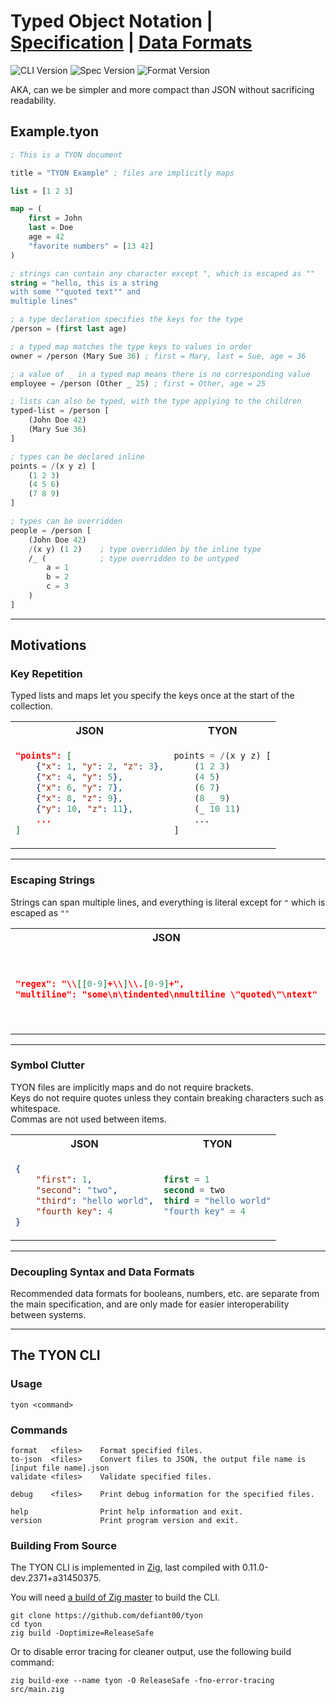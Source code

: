 # Typed Object Notation | [Specification](SPECIFICATION.md) | [Data Formats](FORMAT.md)

![CLI Version](https://img.shields.io/badge/TYON%20CLI-0.3.1-brightgreen)
![Spec Version](https://img.shields.io/badge/Spec-1.0.0--rc.2-blue)
![Format Version](https://img.shields.io/badge/Formats-1.0.0--rc.1-blue)

AKA, can we be simpler and more compact than JSON without sacrificing readability.

## Example.tyon

```lisp
; This is a TYON document

title = "TYON Example" ; files are implicitly maps

list = [1 2 3]

map = (
    first = John
    last = Doe
    age = 42
    "favorite numbers" = [13 42]
)

; strings can contain any character except ", which is escaped as ""
string = "hello, this is a string
with some ""quoted text"" and
multiple lines"

; a type declaration specifies the keys for the type
/person = (first last age)

; a typed map matches the type keys to values in order
owner = /person (Mary Sue 36) ; first = Mary, last = Sue, age = 36

; a value of _ in a typed map means there is no corresponding value
employee = /person (Other _ 25) ; first = Other, age = 25

; lists can also be typed, with the type applying to the children
typed-list = /person [
    (John Doe 42)
    (Mary Sue 36)
]

; types can be declared inline
points = /(x y z) [
    (1 2 3)
    (4 5 6)
    (7 8 9)
]

; types can be overridden
people = /person [
    (John Doe 42)
    /(x y) (1 2)    ; type overridden by the inline type
    /_ (            ; type overridden to be untyped
        a = 1
        b = 2
        c = 3
    )
]
```

---

## Motivations

### Key Repetition

Typed lists and maps let you specify the keys once at the start of the collection.

<table>
<tr>
<th>JSON</th>
<th>TYON</th>
</tr>
<tr>
<td>

```json
"points": [
    {"x": 1, "y": 2, "z": 3},
    {"x": 4, "y": 5},
    {"x": 6, "y": 7},
    {"x": 8, "z": 9},
    {"y": 10, "z": 11},
    ...
]
```

</td>
<td>

```lisp
points = /(x y z) [
    (1 2 3)
    (4 5)
    (6 7)
    (8 _ 9)
    (_ 10 11)
    ...
]
```

</td>
</tr>
</table>

---

### Escaping Strings

Strings can span multiple lines, and everything is literal except for `"` which is escaped as `""`

<table>
<tr>
<th>JSON</th>
<th>TYON</th>
</tr>
<tr>
<td>

```json
"regex": "\\[[0-9]+\\]\\.[0-9]+",
"multiline": "some\n\tindented\nmultiline \"quoted\"\ntext"
```

</td>
<td>

```lisp
regex = "\[[0-9]+\]\.[0-9]+"
multiline =
"some
    indented
multiline ""quoted""
text"
```

</td>
</tr>
</table>

---

### Symbol Clutter

TYON files are implicitly maps and do not require brackets.  
Keys do not require quotes unless they contain breaking characters such as whitespace.  
Commas are not used between items.

<table>
<tr>
<th>JSON</th>
<th>TYON</th>
</tr>
<tr>
<td>

```json
{
    "first": 1,
    "second": "two",
    "third": "hello world",
    "fourth key": 4
}
```

</td>
<td>

```lisp
first = 1
second = two
third = "hello world"
"fourth key" = 4
```

</td>
</tr>
</table>

---

### Decoupling Syntax and Data Formats

Recommended data formats for booleans, numbers, etc. are separate from the main specification, and are only made for easier interoperability between systems.

---

## The TYON CLI

### Usage

```
tyon <command>
```

### Commands

```
format   <files>    Format specified files.
to-json  <files>    Convert files to JSON, the output file name is [input file name].json
validate <files>    Validate specified files.

debug    <files>    Print debug information for the specified files.

help                Print help information and exit.
version             Print program version and exit.
```

### Building From Source

The TYON CLI is implemented in [Zig](https://ziglang.org/), last compiled with 0.11.0-dev.2371+a31450375.

You will need [a build of Zig master](https://ziglang.org/download/) to build the CLI.

```
git clone https://github.com/defiant00/tyon
cd tyon
zig build -Doptimize=ReleaseSafe
```

Or to disable error tracing for cleaner output, use the following build command:

```
zig build-exe --name tyon -O ReleaseSafe -fno-error-tracing src/main.zig
```

